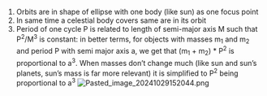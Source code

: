 1. Orbits are in shape of ellipse with one body (like sun) as one focus point
2. In same time a celestial body covers same are in its orbit
3. Period of one cycle P is related to length of semi-major axis M such that P<sup>2</sup>/M<sup>3</sup> is constant: in better terms, for objects with masses m<sub>1</sub> and m<sub>2</sub> and period P with semi major axis a, we get that (m<sub>1</sub> + m<sub>2</sub>) \* P<sup>2</sup> is proportional to a<sup>3</sup>. When masses don’t change much (like sun and sun’s planets, sun’s mass is far more relevant) it is simplified to P<sup>2</sup> being proportional to a<sup>3</sup>
   ![Pasted\_image\_20241029152044.png](pasted_image_20241029152044.png)
